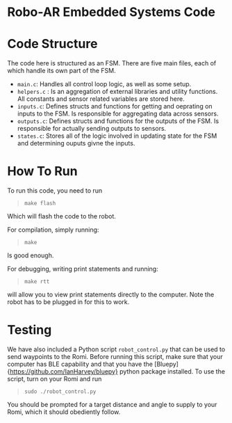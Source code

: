 Robo-AR Embedded Systems Code
================

# Code Structure

The code here is structured as an FSM. There are five main files, each of which handle its own part of the FSM. 

- `main.c`: Handles all control loop logic, as well as some setup. 
- `helpers.c` : Is an aggregation of external libraries and utility functions. All constants and sensor related variables are stored here.
- `inputs.c`: Defines structs and functions for getting and oeprating on inputs to the FSM. Is responsible for aggregating data across sensors. 
- `outputs.c`: Defines structs and functions for the outputs of the FSM. Is responsible for actually sending outputs to sensors. 
- `states.c`: Stores all of the logic involved in updating state for the FSM and determining ouputs givne the inputs. 


# How To Run

To run this code, you need to run 

> `make flash` 

Which will flash the code to the robot. 

For compilation, simply running: 

> `make` 

Is good enough. 

For debugging, writing print statements and running: 

> `make rtt` 

will allow you to view print statements directly to the computer. Note the robot has to be plugged in for this to work.


# Testing

We have also included a Python script `robot_control.py` that can be used to send waypoints to the Romi. Before running this script, make sure that your computer has BLE capability and that you have the [Bluepy]{https://github.com/IanHarvey/bluepy} python package installed. To use the script, turn on your Romi and run

> `sudo ./robot_control.py`

You should be prompted for a target distance and angle to supply to your Romi, which it should obediently follow.



